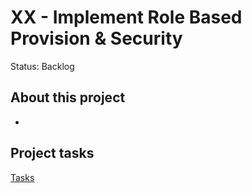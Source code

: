 # XX - Implement Role Based Provision & Security

Status: Backlog

## About this project

- 

## Project tasks

[Tasks](XX%20-%20Implement%20Role%20Based%20Provision%20&%20Security%207cbaa7f7dfea49a1b86c208943160213/Tasks%2047f448959e634c1ebceba06294adcf44.csv)